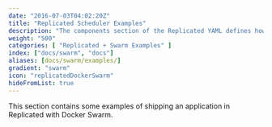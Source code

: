 ```yaml
---
date: "2016-07-03T04:02:20Z"
title: "Replicated Scheduler Examples"
description: "The components section of the Replicated YAML defines how the containers will be created and started."
weight: "500"
categories: [ "Replicated + Swarm Examples" ]
index: ["docs/swarm", "docs"]
aliases: [docs/swarm/examples/]
gradient: "swarm"
icon: "replicatedDockerSwarm"
hideFromList: true
---
```


This section contains some examples of shipping an application in Replicated with Docker Swarm.